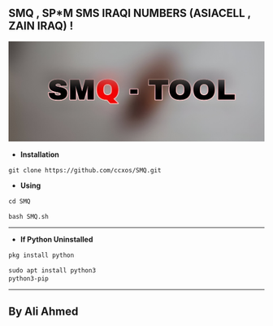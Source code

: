 ## **SMQ , SP*M SMS IRAQI NUMBERS (ASIACELL , ZAIN IRAQ) !**

![SMQ](https://raw.githubusercontent.com/ccxos/SMQ/refs/heads/main/ItsNotAbtMyDream/IMG_20251003_141740_233.jpg)

- **Installation**

```
git clone https://github.com/ccxos/SMQ.git
```

- **Using**

```
cd SMQ
```

```
bash SMQ.sh
```
---

- **If Python Uninstalled**

```
pkg install python
```

```
sudo apt install python3
python3-pip
```

---

## **By Ali Ahmed**
